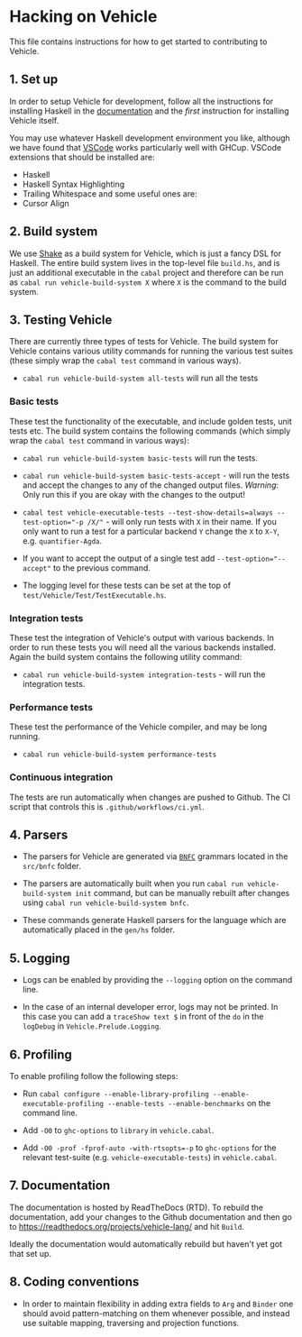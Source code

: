 # Hacking on Vehicle

This file contains instructions for how to get started to contributing to Vehicle.

## 1. Set up

In order to setup Vehicle for development, follow all the instructions for installing
Haskell in the [documentation](https://vehicle-lang.readthedocs.io/en/latest/installation.html)
and the _first_ instruction for installing Vehicle itself.

You may use whatever Haskell development environment you like, although we have found
that [VSCode](https://code.visualstudio.com/) works particularly well with GHCup.
VSCode extensions that should be installed are:
- Haskell
- Haskell Syntax Highlighting
- Trailing Whitespace
and some useful ones are:
- Cursor Align

## 2. Build system

We use [Shake](https://shakebuild.com/) as a build system for Vehicle, which is
just a fancy DSL for Haskell.
The entire build system lives in the top-level file `build.hs`, and is just an
additional executable in the `cabal` project and therefore can be run as
`cabal run vehicle-build-system X` where `X` is the command to the build system.

## 3. Testing Vehicle

There are currently three types of tests for Vehicle. The build system for Vehicle contains
various utility commands for running the various test suites (these simply wrap the `cabal test`
command in various ways).

* `cabal run vehicle-build-system all-tests` will run all the tests

### Basic tests

These test the functionality of the executable, and include golden tests, unit tests etc.
The build system contains the following commands (which simply wrap the `cabal test`
command in various ways):

* `cabal run vehicle-build-system basic-tests` will run the tests.

* `cabal run vehicle-build-system basic-tests-accept` - will run the tests and accept the changes to any of the
  changed output files. *Warning*: Only run this if you are okay with the changes to the output!

* `cabal test vehicle-executable-tests --test-show-details=always --test-option="-p /X/"` - will only run tests
  with `X` in their name. If you only want to run a test for a particular backend `Y`
  change the `X` to `X-Y`, e.g. `quantifier-Agda`.

* If you want to accept the output of a single test add `--test-option="--accept"` to the previous command.

* The logging level for these tests can be set at the top of `test/Vehicle/Test/TestExecutable.hs`.

### Integration tests

These test the integration of Vehicle's output with various backends. In order to run these
tests you will need all the various backends installed. Again the build system contains the
following utility command:

* `cabal run vehicle-build-system integration-tests` - will run the integration tests.

### Performance tests

These test the performance of the Vehicle compiler, and may be long running.

* `cabal run vehicle-build-system performance-tests`

### Continuous integration

The tests are run automatically when changes are pushed to Github.
The CI script that controls this is `.github/workflows/ci.yml`.

## 4. Parsers

- The parsers for Vehicle are generated via [`BNFC`](https://bnfc.readthedocs.io/)
  grammars located in the `src/bnfc` folder.

- The parsers are automatically built when you run `cabal run vehicle-build-system init` command,
  but can be manually rebuilt after changes using `cabal run vehicle-build-system bnfc`.

- These commands generate Haskell parsers for the language which are automatically
  placed in the `gen/hs` folder.

## 5. Logging

- Logs can be enabled by providing the `--logging` option on the command line.

- In the case of an internal developer error, logs may not be printed. In this case you
can add a `traceShow text $` in front of the `do` in the `logDebug` in `Vehicle.Prelude.Logging`.

## 6. Profiling

To enable profiling follow the following steps:

  - Run `cabal configure --enable-library-profiling --enable-executable-profiling --enable-tests --enable-benchmarks` on the command line.

  - Add `-O0` to `ghc-options` to `library` in `vehicle.cabal`.

  - Add `-O0 -prof -fprof-auto -with-rtsopts=-p` to `ghc-options` for the relevant test-suite
    (e.g. `vehicle-executable-tests`) in `vehicle.cabal`.

## 7. Documentation

The documentation is hosted by ReadTheDocs (RTD). To rebuild the documentation, add your changes
to the Github documentation and then go to
https://readthedocs.org/projects/vehicle-lang/
and hit `Build`.

Ideally the documentation would automatically rebuild but haven't yet got that set up.

## 8. Coding conventions

* In order to maintain flexibility in adding extra fields to `Arg` and `Binder`
  one should avoid pattern-matching on them whenever possible, and instead use suitable
  mapping, traversing and projection functions.